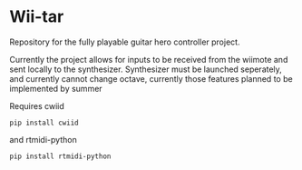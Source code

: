 # Wii-tar
Repository for the fully playable guitar hero controller project. 

Currently the project allows for inputs to be received from the wiimote and sent locally to the synthesizer. 
Synthesizer must be launched seperately, and currently cannot change octave, currently those features planned to be implemented by summer

Requires cwiid 

```pip install cwiid```

and rtmidi-python

```pip install rtmidi-python```


